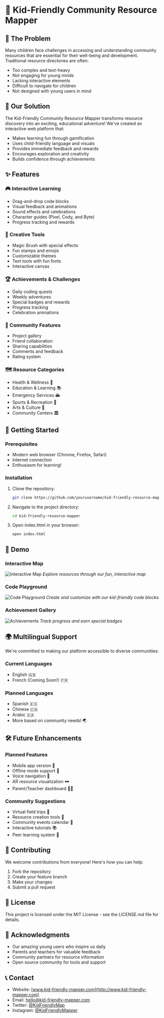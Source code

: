 # 🌈 Kid-Friendly Community Resource Mapper

## 🎯 The Problem
Many children face challenges in accessing and understanding community resources that are essential for their well-being and development. Traditional resource directories are often:
- Too complex and text-heavy
- Not engaging for young minds
- Lacking interactive elements
- Difficult to navigate for children
- Not designed with young users in mind

## 🚀 Our Solution
The Kid-Friendly Community Resource Mapper transforms resource discovery into an exciting, educational adventure! We've created an interactive web platform that:
- Makes learning fun through gamification
- Uses child-friendly language and visuals
- Provides immediate feedback and rewards
- Encourages exploration and creativity
- Builds confidence through achievements

## ✨ Features

### 🎮 Interactive Learning
- Drag-and-drop code blocks
- Visual feedback and animations
- Sound effects and celebrations
- Character guides (Pixel, Cody, and Byte)
- Progress tracking and rewards

### 🎨 Creative Tools
- Magic Brush with special effects
- Fun stamps and emojis
- Customizable themes
- Text tools with fun fonts
- Interactive canvas

### 🏆 Achievements & Challenges
- Daily coding quests
- Weekly adventures
- Special badges and rewards
- Progress tracking
- Celebration animations

### 👥 Community Features
- Project gallery
- Friend collaboration
- Sharing capabilities
- Comments and feedback
- Rating system

### 🗺️ Resource Categories
- Health & Wellness 🏥
- Education & Learning 📚
- Emergency Services 🚑
- Sports & Recreation 🎾
- Arts & Culture 🎨
- Community Centers 🏛️

## 🎯 Getting Started

### Prerequisites
- Modern web browser (Chrome, Firefox, Safari)
- Internet connection
- Enthusiasm for learning!

### Installation
1. Clone the repository:
   ```bash
   git clone https://github.com/yourusername/kid-friendly-resource-mapper.git
   ```
2. Navigate to the project directory:
   ```bash
   cd kid-friendly-resource-mapper
   ```
3. Open index.html in your browser:
   ```bash
   open index.html
   ```

## 🌟 Demo

### Interactive Map
![Interactive Map](images/demo/map-demo.png)
*Explore resources through our fun, interactive map*

### Code Playground
![Code Playground](images/demo/playground-demo.png)
*Create and customize with our kid-friendly code blocks*

### Achievement Gallery
![Achievements](images/demo/achievements-demo.png)
*Track progress and earn special badges*

## 🌍 Multilingual Support
We're committed to making our platform accessible to diverse communities:

### Current Languages
- English 🇬🇧
- French (Coming Soon!) 🇫🇷

### Planned Languages
- Spanish 🇪🇸
- Chinese 🇨🇳
- Arabic 🇸🇦
- More based on community needs! 🌏

## 🛠️ Future Enhancements

### Planned Features
- Mobile app version 📱
- Offline mode support 🔄
- Voice navigation 🎤
- AR resource visualization 🕶️
- Parent/Teacher dashboard 👨‍🏫

### Community Suggestions
- Virtual field trips 🚌
- Resource creation tools 🔨
- Community events calendar 📅
- Interactive tutorials 📚
- Peer learning system 👥

## 🤝 Contributing
We welcome contributions from everyone! Here's how you can help:

1. Fork the repository
2. Create your feature branch
3. Make your changes
4. Submit a pull request

## 📝 License
This project is licensed under the MIT License - see the LICENSE.md file for details.

## 🙏 Acknowledgments
- Our amazing young users who inspire us daily
- Parents and teachers for valuable feedback
- Community partners for resource information
- Open source community for tools and support

## 📞 Contact
- Website: [www.kid-friendly-mapper.com](http://www.kid-friendly-mapper.com)
- Email: hello@kid-friendly-mapper.com
- Twitter: [@KidFriendlyMap](https://twitter.com/KidFriendlyMap)
- Instagram: [@KidFriendlyMapper](https://instagram.com/KidFriendlyMapper)
